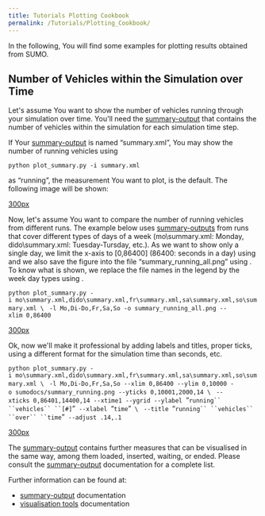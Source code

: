 ```yaml
---
title: Tutorials Plotting Cookbook
permalink: /Tutorials/Plotting_Cookbook/
---
```


In the following, You will find some examples for plotting results obtained from SUMO.

Number of Vehicles within the Simulation over Time
--------------------------------------------------

Let's assume You want to show the number of vehicles running through your simulation over time. You'll need the [summary-output](/Simulation/Output/Summary "wikilink") that contains the number of vehicles within the simulation for each simulation time step.

If Your [summary-output](/Simulation/Output/Summary "wikilink") is named “summary.xml”, You may show the number of running vehicles using

`python plot_summary.py -i summary.xml`

as “<span class="inlxml">running</span>”, the measurement You want to plot, is the default. The following image will be shown:

[300px](/Image:summary_running_mo.png "wikilink")

Now, let's assume You want to compare the number of running vehicles from different runs. The example below uses [summary-outputs](/Simulation/Output/Summary "wikilink") from runs that cover different types of days of a week (mo\\summary.xml: Monday, dido\\summary.xml: Tuesday-Tursday, etc.). As we want to show only a single day, we limit the x-axis to \[0,86400\] (86400: seconds in a day) using and we also save the figure into the file “summary_running_all.png” using . To know what is shown, we replace the file names in the legend by the week day types using .

`python plot_summary.py -i mo\summary.xml,dido\summary.xml,fr\summary.xml,sa\summary.xml,so\summary.xml \`
` -l Mo,Di-Do,Fr,Sa,So -o summary_running_all.png --xlim 0,86400`

[300px](/Image:summary_running_all.png "wikilink")

Ok, now we'll make it professional by adding labels and titles, proper ticks, using a different format for the simulation time than seconds, etc.

`python plot_summary.py -i mo\summary.xml,dido\summary.xml,fr\summary.xml,sa\summary.xml,so\summary.xml \`
` -l Mo,Di-Do,Fr,Sa,So --xlim 0,86400 --ylim 0,10000 -o sumodocs/summary_running.png --yticks 0,10001,2000,14 \`
` --xticks 0,86401,14400,14 --xtime1 --ygrid --ylabel `“`running`` ``vehicles`` ``[#]`”` --xlabel `“`time`”` \`
` --title `“`running`` ``vehicles`` ``over`` ``time`”` --adjust .14,.1 `

[300px](/Image:summary_running.png "wikilink")

The [summary-output](/Simulation/Output/Summary "wikilink") contains further measures that can be visualised in the same way, among them <span class="inlxml">loaded</span>, <span class="inlxml">inserted</span>, <span class="inlxml">waiting</span>, or <span class="inlxml">ended</span>. Please consult the [summary-output](/Simulation/Output/Summary "wikilink") documentation for a complete list.

Further information can be found at:

-   [summary-output](/Simulation/Output/Summary "wikilink") documentation
-   [visualisation tools](/Tools/Visualization "wikilink") documentation
